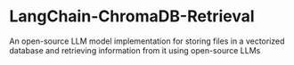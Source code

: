 # LangChain-ChromaDB-Retrieval
An open-source LLM model implementation for storing files in a vectorized database and retrieving information from it using open-source LLMs
